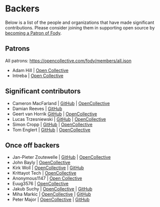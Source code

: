 <!--
GENERATED FILE - DO NOT EDIT
This file was generated by [MarkdownSnippets](https://github.com/SimonCropp/MarkdownSnippets).
Source File: /pages/mdsource/backers.source.md
To change this file edit the source file and then run MarkdownSnippets.
-->

# Backers

Below is a list of the people and organizations that have made significant contributions. Please consider joining them in supporting open source by [becoming a Patron of Fody](https://opencollective.com/fody/order/3059).


## Patrons

<!-- https://opencollective.com/fody/tiers/patron.svg -->

All patrons: https://opencollective.com/fody/members/all.json

 * Adam Hill | [Open Collective](https://opencollective.com/adamhill)
 * Intreba | [Open Collective](https://github.com/Intreba)


## Significant contributors

 * Cameron MacFarland | [GitHub](https://github.com/distantcam) | [OpenCollective](https://opencollective.com/distantcam)
 * Damian Reeves | [GitHub](https://github.com/DamianReeves)
 * Geert van Horrik [GitHub](https://github.com/GeertvanHorrik) | [OpenCollective](https://opencollective.com/geertvanhorrik)
 * Lucas Trzesniewski | [GitHub](https://github.com/ltrzesniewski) | [OpenCollective](https://opencollective.com/lucas-trzesniewski)
 * Simon Cropp | [GitHub](https://github.com/simoncropp) | [OpenCollective](https://opencollective.com/simoncropp)
 * Tom Englert | [GitHub](https://github.com/tom-englert) | [OpenCollective](https://opencollective.com/thomas-englert)


## Once off backers

<!-- https://opencollective.com/fody/backer.svg -->

 * Jan-Pieter Zoutewelle | [GitHub](https://github.com/janpieterz) | [OpenCollective](https://opencollective.com/intreba-bv)
 * John Bayly | [OpenCollective](https://opencollective.com/john-bayly)
 * Kirk Woll | [OpenCollective](https://opencollective.com/kirk-woll) | [GitHub](https://github.com/kswoll)
 * Krittayot Tech | [OpenCollective](https://opencollective.com/anonymous374)
 * Anonymous1147 | [Open Collective](https://opencollective.com/anonymous1147)
 * Euug3576 | [OpenCollective](https://opencollective.com/euug3576)
 * Jakub Suchy | [OpenCollective](https://opencollective.com/jakub-suchy) | [GitHub](https://github.com/jakubsuchybio)
 * Miha Markic | [OpenCollective](https://opencollective.com/mihamarkic) | [GitHub](https://github.com/MihaMarkic)
 * Peter Major | [OpenCollective](https://opencollective.com/peter-major) | [GitHub](https://github.com/petermajor)
